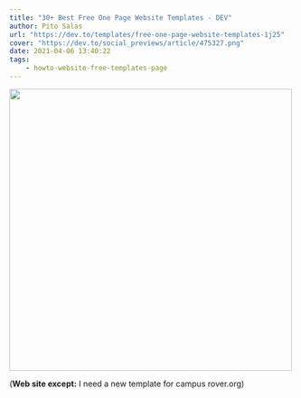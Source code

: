 ```yaml
---
title: "30+ Best Free One Page Website Templates - DEV"
author: Pito Salas
url: "https://dev.to/templates/free-one-page-website-templates-1j25" 
cover: "https://dev.to/social_previews/article/475327.png" 
date: 2021-04-06 13:40:22
tags:
    - howto-website-free-templates-page
---
```

<img src=https://dev.to/social_previews/article/475327.png width="500">



(**Web site except:** I need a new template for campus rover.org) 
